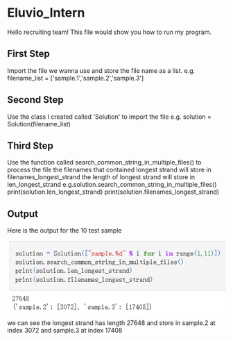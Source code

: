 # Eluvio_Intern
Hello recruiting team! This file would show you how to run my program.

## First Step
Import the file we wanna use and store the file name as a list.
e.g. filename_list = ['sample.1','sample.2','sample.3']

## Second Step
Use the class I created called 'Solution' to import the file 
e.g. solution = Solution(filename_list)

## Third Step
Use the function called search_common_string_in_multiple_files() to process the file
the filenames that contained longest strand will store in filenames_longest_strand
the length of longest strand will store in len_longest_strand
e.g.solution.search_common_string_in_multiple_files()
print(solution.len_longest_strand)
print(solution.filenames_longest_strand)

## Output
Here is the output for the 10 test sample

<img src= "output.png">
we can see the longest strand has length 27648 and store in sample.2 at index 3072 and sample.3 at index 17408
